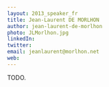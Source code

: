 ```yaml
---
layout: 2013_speaker_fr
title: Jean-Laurent DE MORLHON
author: jean-laurent-de-morlhon
photo: JLMorlhon.jpg
linkedIn:
twitter:
email: jeanlaurent@morlhon.net
web:
---
```


TODO.